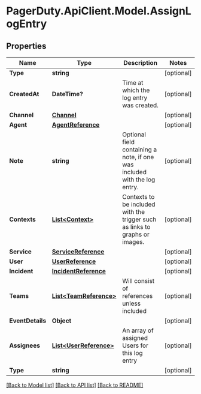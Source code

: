 # PagerDuty.ApiClient.Model.AssignLogEntry
## Properties

Name | Type | Description | Notes
------------ | ------------- | ------------- | -------------
**Type** | **string** |  | [optional] 
**CreatedAt** | **DateTime?** | Time at which the log entry was created. | [optional] 
**Channel** | [**Channel**](Channel.md) |  | [optional] 
**Agent** | [**AgentReference**](AgentReference.md) |  | [optional] 
**Note** | **string** | Optional field containing a note, if one was included with the log entry. | [optional] 
**Contexts** | [**List&lt;Context&gt;**](Context.md) | Contexts to be included with the trigger such as links to graphs or images. | [optional] 
**Service** | [**ServiceReference**](ServiceReference.md) |  | [optional] 
**User** | [**UserReference**](UserReference.md) |  | [optional] 
**Incident** | [**IncidentReference**](IncidentReference.md) |  | [optional] 
**Teams** | [**List&lt;TeamReference&gt;**](TeamReference.md) | Will consist of references unless included | [optional] 
**EventDetails** | **Object** |  | [optional] 
**Assignees** | [**List&lt;UserReference&gt;**](UserReference.md) | An array of assigned Users for this log entry | [optional] 
**Type** | **string** |  | [optional] 

[[Back to Model list]](../README.md#documentation-for-models) [[Back to API list]](../README.md#documentation-for-api-endpoints) [[Back to README]](../README.md)


